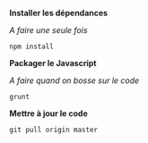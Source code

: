 **Installer les dépendances**

*A faire une seule fois*

```
npm install
```

**Packager le Javascript**

*A faire quand on bosse sur le code*

```
grunt
```

**Mettre à jour le code**

```
git pull origin master
```

